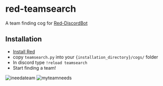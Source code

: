 # red-teamsearch
A team finding cog for [Red-DiscordBot](https://github.com/Twentysix26/Red-DiscordBot)

## Installation
* [Install Red](https://twentysix26.github.io/Red-Docs/#installation)
* copy `teamsearch.py` into your `{installation_directory}/cogs/` folder
* In discord type `!reload teamsearch`
* Start finding a team!

![ineedateam](http://i.imgur.com/hwc4Xqg.png) ![myteamneeds](http://i.imgur.com/dCHWryf.png)
